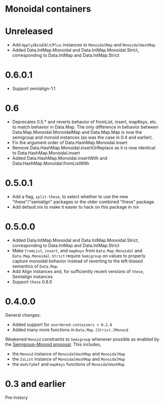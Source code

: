# Monoidal containers

# Unreleased
  * Add `Apply`/`Bind`/`Alt`/`Plus` instances to `MonoidalMap` and `MonoidalHashMap`
  * Added Data.IntMap.Monoidal and Data.IntMap.Monoidal.Strict, corresponding to Data.IntMap and Data.IntMap.Strict

# 0.6.0.1

  * Support semialign-1.1

# 0.6

  * Deprecates 0.5.* and reverts behavior of fromList, insert, mapKeys, etc. to match behavior in Data.Map. The only difference in behavior between Data.Map.Monoidal.MonoidalMap and Data.Map.Map is now the semigroup and monoid instances (as was the case in 0.4 and earlier).
  * Fix the argument order of Data.HashMap.Monoidal.insert
  * Remove Data.HashMap.Monoidal.insertOrReplace as it is now identical to Data.HashMap.Monoidal.insert
  * Added Data.HashMap.Monoidal.insertWith and Data.HashMap.Monoidal.fromListWith

# 0.5.0.1

  * Add a flag, `split-these`, to select whether to use the new "these"/"semialign" packages or the older combined "these" package.
  * Add default.nix to make it easier to hack on this package in nix

# 0.5.0.0

  * Added Data.IntMap.Monoidal and Data.IntMap.Monoidal.Strict, corresponding to Data.IntMap and Data.IntMap.Strict
  * Make `fromList`, `insert`, and `mapKeys` from `Data.Map.Monoidal` and `Data.Map.Monoidal.Strict` require `Semigroup` on values to properly capture monoidal behavior instead of reverting to the left-biased semantics of `Data.Map`.
  * Add Align instances and, for sufficiently recent versions of `these`, Semialign instances
  * Support `these` 0.8.0

# 0.4.0.0

General changes:

 * Added support for `unordered-containers < 0.2.8`
 * Added many more functions in `Data.Map.[Strict.]Monoid`

Weakened `Monoid` constraints to `Semigroup` whenever possible as enabled by the
[Semigroup-Monoid
proposal](https://prime.haskell.org/wiki/Libraries/Proposals/SemigroupMonoid).
This includes,

 * the `Monoid` instance of `MonoidalHashMap` and `MonoidalMap`
 * the `IsList` instance of `MonoidalHashMap` and `MonoidalMap`
 * the `modifyDef` and `mapKeys` functions of `MonoidalHashMap`


# 0.3 and earlier

Pre-history
